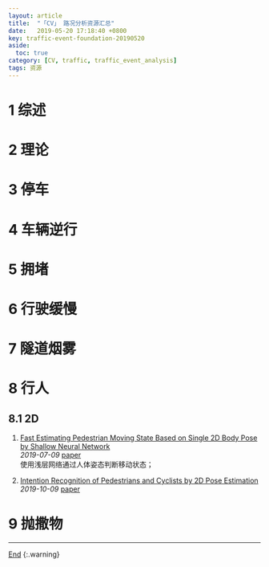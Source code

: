 ```yaml
---
layout: article
title:  "「CV」 路况分析资源汇总"
date:   2019-05-20 17:18:40 +0800
key: traffic-event-foundation-20190520
aside:
  toc: true
category: [CV, traffic, traffic_event_analysis]
tags: 资源
---
```

<span id='head'></span>


<!--more-->

# 1 综述

# 2 理论

# 3 停车

# 4 车辆逆行

# 5 拥堵

# 6 行驶缓慢

# 7 隧道烟雾

# 8 行人
## 8.1 2D
1. [Fast Estimating Pedestrian Moving State Based on Single 2D Body Pose by Shallow Neural Network](http://cn.arxiv.org/abs/1907.04361)   
*2019-07-09* [paper](https://arxiv.org/abs/1907.04361)   
使用浅层网络通过人体姿态判断移动状态；   

1. [Intention Recognition of Pedestrians and Cyclists by 2D Pose Estimation](http://cn.arxiv.org/abs/1910.03858)    
*2019-10-09* [paper](https://arxiv.org/abs/1910.03858)     


# 9 抛撒物


-------------------  
[End](#head)
{:.warning}  
